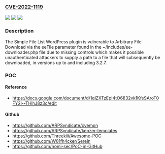 ### [CVE-2022-1119](https://cve.mitre.org/cgi-bin/cvename.cgi?name=CVE-2022-1119)
![](https://img.shields.io/static/v1?label=Product&message=Simple%20File%20List&color=blue)
![](https://img.shields.io/static/v1?label=Version&message=3.2.7%3C%3D%203.2.7%20&color=brighgreen)
![](https://img.shields.io/static/v1?label=Vulnerability&message=CWE-22%20Improper%20Limitation%20of%20a%20Pathname%20to%20a%20Restricted%20Directory%20('Path%20Traversal')&color=brighgreen)

### Description

The Simple File List WordPress plugin is vulnerable to Arbitrary File Download via the eeFile parameter found in the ~/includes/ee-downloader.php file due to missing controls which makes it possible unauthenticated attackers to supply a path to a file that will subsequently be downloaded, in versions up to and including 3.2.7.

### POC

#### Reference
- https://docs.google.com/document/d/1qIZXTzEpI4tO6832vk1KfsSAroT0FY2l--THlhJ8z3c/edit

#### Github
- https://github.com/ARPSyndicate/cvemon
- https://github.com/ARPSyndicate/kenzer-templates
- https://github.com/Threekiii/Awesome-POC
- https://github.com/W01fh4cker/Serein
- https://github.com/nomi-sec/PoC-in-GitHub

